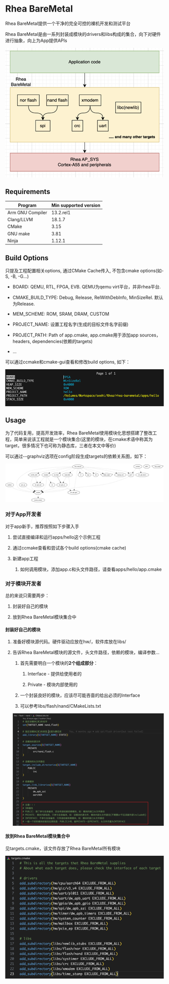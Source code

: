 # Rhea BareMetal

Rhea BareMetal提供一个干净的完全可控的裸机开发和测试平台

Rhea BareMetal是由一系列封装成模块的drivers和libs构成的集合，向下对硬件进行抽象，向上为App提供APIs

![](docs/images/rhea_baremetal_stack.png)

## Requirements

| Program          | Min supported version |
| ---------------- | --------------------- |
| Arm GNU Compiler | 13.2.rel1             |
| Clang/LLVM       | 18.1.7                |
| CMake            | 3.15                  |
| GNU make         | 3.81                  |
| Ninja            | 1.12.1                |

## Build Options

只提及工程配置相关options, 通过CMake Cache传入, 不包含cmake options(如-S, -B, -G...)

- BOARD: QEMU, RTL, FPGA, EVB. QEMU为qemu virt平台，并非rhea平台.

- CMAKE_BUILD_TYPE: Debug, Release, RelWithDebInfo, MinSizeRel. 默认为Release.

- MEM_SCHEME: ROM, SRAM, DRAM, CUSTOM

- PROJECT_NAME: 设置工程名字(生成的目标文件名字前缀)

- PROJECT_PATH: Path of app.cmake, app.cmake用于添加app sources，headers, dependencies(依赖的targets)

- ...

可以通过ccmake和cmake-gui查看和修改build options, 如下：

![](docs/images/ccmake.png)

## Usage

为了代码复用，提高开发效率，Rhea BareMetal使用模块化思想搭建了整改工程，简单来说该工程就是一个模块集合(这里的模块，在cmake术语中称其为target，很多情况下也可称为静态库，三者在本文中等价)

可以通过--graphviz选项在config阶段生成targets的依赖关系图，如下：

![](docs/images/dep.png)

### 对于App开发者

对于app新手，推荐按照如下步骤入手

1. 尝试直接编译和运行apps/hello这个示例工程

2. 通过ccmake查看和尝试各个build options(cmake cache)

3. 新建app工程
   
   1. 如何调用模块，添加app.c和头文件路径，请查看apps/hello/app.cmake

### 对于模块开发者

总的来说只需要两步：

1. 封装好自己的模块

2. 放到Rhea BareMetal模块集合中

#### 封装好自己的模块

1. 准备好模块源代码。硬件驱动应放在hw/，软件库放在libs/

2. 告诉Rhea BareMetal模块的源文件，头文件路径，依赖的模块，编译参数...
   
   1. 首先需要明白一个模块的**2个组成部分**：
      
      1. Interface - 提供给使用者的
      
      2. Private   - 模块内部使用的
   
   2. 一个封装良好的模块，应该尽可能吝啬的给出必须的Interface
   
   3. 可以参考libs/flash/nand/CMakeLists.txt
   
   ![](docs/images/how_to_write_a_target_cmake.png)

#### 放到Rhea BareMetal模块集合中

见targets.cmake，该文件存放了Rhea BareMetal所有模块

![](docs/images/targets.png)
